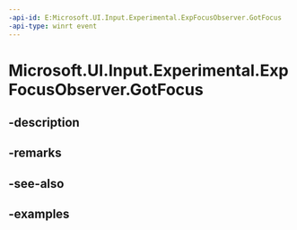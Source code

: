 ```yaml
---
-api-id: E:Microsoft.UI.Input.Experimental.ExpFocusObserver.GotFocus
-api-type: winrt event
---
```


# Microsoft.UI.Input.Experimental.ExpFocusObserver.GotFocus

<!--
public event Windows.Foundation.TypedEventHandler<Microsoft.UI.Input.Experimental.ExpFocusObserver,Microsoft.UI.Input.Experimental.ExpFocusChangedEventArgs> GotFocus;
-->


## -description

## -remarks

## -see-also

## -examples



